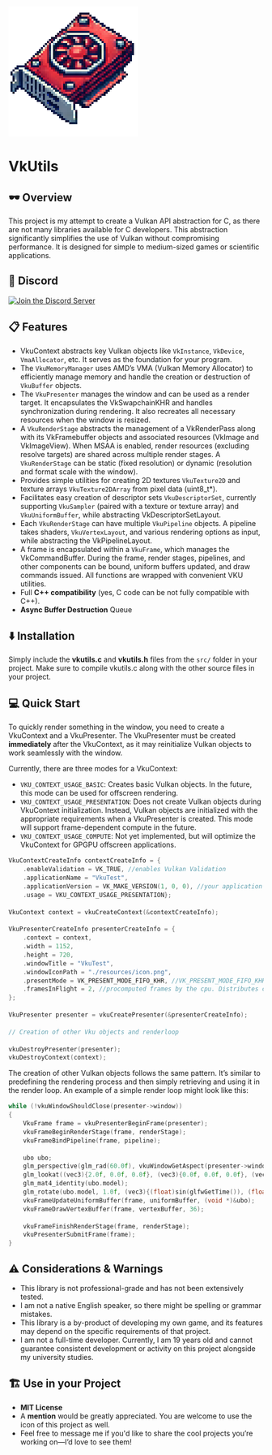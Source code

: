 ![Logo](icon.png)
# VkUtils
## 🕶️ Overview
This project is my attempt to create a Vulkan API abstraction for C, as there are not many libraries available for C developers. This abstraction significantly simplifies the use of Vulkan without compromising performance. It is designed for simple to medium-sized games or scientific applications.

## 🤖 Discord
[![Join the Discord Server](https://discordapp.com/api/guilds/1322913633319256075/widget.png?style=banner1)](https://discord.gg/at7fpRyqvA)

## 📋 Features
- VkuContext abstracts key Vulkan objects like `VkInstance`, `VkDevice`, `VmaAllocator`, etc. It serves as the foundation for your program.
- The `VkuMemoryManager` uses AMD’s VMA (Vulkan Memory Allocator) to efficiently manage memory and handle the creation or destruction of `VkuBuffer` objects.
- The `VkuPresenter` manages the window and can be used as a render target. It encapsulates the VkSwapchainKHR and handles synchronization during rendering. It also recreates all necessary resources when the window is resized.
- A `VkuRenderStage` abstracts the management of a VkRenderPass along with its VkFramebuffer objects and associated resources (VkImage and VkImageView). When MSAA is enabled, render resources (excluding resolve targets) are shared across multiple render stages. A `VkuRenderStage` can be static (fixed resolution) or dynamic (resolution and format scale with the window).
- Provides simple utilities for creating 2D textures `VkuTexture2D` and texture arrays `VkuTexture2DArray` from pixel data (uint8_t*).
- Facilitates easy creation of descriptor sets `VkuDescriptorSet`, currently supporting `VkuSampler` (paired with a texture or texture array) and `VkuUniformBuffer`, while abstracting VkDescriptorSetLayout.
- Each `VkuRenderStage` can have multiple `VkuPipeline` objects. A pipeline takes shaders, `VkuVertexLayout`, and various rendering options as input, while abstracting the VkPipelineLayout.
- A frame is encapsulated within a `VkuFrame`, which manages the VkCommandBuffer. During the frame, render stages, pipelines, and other components can be bound, uniform buffers updated, and draw commands issued. All functions are wrapped with convenient VKU utilities.
- Full **C++ compatibility** (yes, C code can be not fully compatible with C++).
- **Async Buffer Destruction** Queue

## ⬇️ Installation
Simply include the **vkutils.c** and **vkutils.h** files from the `src/` folder in your project. Make sure to compile vkutils.c along with the other source files in your project.

## 💻 Quick Start
To quickly render something in the window, you need to create a VkuContext and a VkuPresenter. The VkuPresenter must be created **immediately** after the VkuContext, as it may reinitialize Vulkan objects to work seamlessly with the window.

Currently, there are three modes for a VkuContext:
- `VKU_CONTEXT_USAGE_BASIC`: Creates basic Vulkan objects. In the future, this mode can be used for offscreen rendering.
- `VKU_CONTEXT_USAGE_PRESENTATION`: Does not create Vulkan objects during VkuContext initialization. Instead, Vulkan objects are initialized with the appropriate requirements when a VkuPresenter is created. This mode will support frame-dependent compute in the future.
- `VKU_CONTEXT_USAGE_COMPUTE`: Not yet implemented, but will optimize the VkuContext for GPGPU offscreen applications.
```c
VkuContextCreateInfo contextCreateInfo = {
    .enableValidation = VK_TRUE, //enables Vulkan Validation
    .applicationName = "VkuTest",
    .applicationVersion = VK_MAKE_VERSION(1, 0, 0), //your application version
    .usage = VKU_CONTEXT_USAGE_PRESENTATION};

VkuContext context = vkuCreateContext(&contextCreateInfo);

VkuPresenterCreateInfo presenterCreateInfo = {
    .context = context,
    .width = 1152,
    .height = 720,
    .windowTitle = "VkuTest",
    .windowIconPath = "./resources/icon.png",
    .presentMode = VK_PRESENT_MODE_FIFO_KHR, //VK_PRESENT_MODE_FIFO_KHR is like vsync else VK_PRESENT_MODE_FIFO_KHR is recommended (as fast a possible)
    .framesInFlight = 2, //procomputed frames by the cpu. Distributes cpu load evenly at the cost of latency
};

VkuPresenter presenter = vkuCreatePresenter(&presenterCreateInfo);

// Creation of other Vku objects and renderloop

vkuDestroyPresenter(presenter);
vkuDestroyContext(context);
```
The creation of other Vulkan objects follows the same pattern. It’s similar to predefining the rendering process and then simply retrieving and using it in the render loop.
An example of a simple render loop might look like this:
```c
while (!vkuWindowShouldClose(presenter->window))
{
    VkuFrame frame = vkuPresenterBeginFrame(presenter);
    vkuFrameBeginRenderStage(frame, renderStage);
    vkuFrameBindPipeline(frame, pipeline);

    ubo ubo;
    glm_perspective(glm_rad(60.0f), vkuWindowGetAspect(presenter->window), 0.1f, 10.0f, ubo.projection);
    glm_lookat((vec3){2.0f, 0.0f, 0.0f}, (vec3){0.0f, 0.0f, 0.0f}, (vec3){0.001, 1.0f, 0.0f}, ubo.view);
    glm_mat4_identity(ubo.model);
    glm_rotate(ubo.model, 1.0f, (vec3){(float)sin(glfwGetTime()), (float)cos(glfwGetTime()), (float)sin(glfwGetTime())});
    vkuFrameUpdateUniformBuffer(frame, uniformBuffer, (void *)&ubo);
    vkuFrameDrawVertexBuffer(frame, vertexBuffer, 36);

    vkuFrameFinishRenderStage(frame, renderStage);
    vkuPresenterSubmitFrame(frame);
}
```

## ⚠️ Considerations & Warnings
- This library is not professional-grade and has not been extensively tested.
- I am not a native English speaker, so there might be spelling or grammar mistakes.
- This library is a by-product of developing my own game, and its features may depend on the specific requirements of that project.
- I am not a full-time developer. Currently, I am 19 years old and cannot guarantee consistent development or activity on this project alongside my university studies.

## 🏗️ Use in your Project
- **MIT License**
- A **mention** would be greatly appreciated. You are welcome to use the icon of this project as well.
- Feel free to message me if you'd like to share the cool projects you’re working on—I’d love to see them!